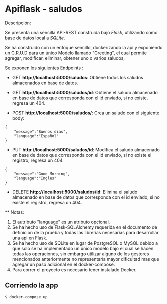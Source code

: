 # Apiflask - saludos

Descripción:

Se presenta una sencilla API-REST construida bajo *Flask*, utilizando como base de datos local a *SQLite*.

Se ha construido con un enfoque sencillo, dockerizando la api y exponiendo un C.R.U.D para un único Modelo llamado "Greeting", el cual permite agregar, modificar, eliminar, obtener uno o varios saludos,

Se exponen los siguientes Endpoints :


* GET **http://localhost:5000/saludos**: Obtiene todos los saludos almacenados en base de datos.

* GET **http://localhost:5000/saludos/id**: Obtiene el saludo almacenado en base de datos que corresponda con el id enviado, si no existe, regresa un 404.

* POST **http://localhost:5000/saludos/**: Crea un saludo con el siguiente body:
```
{
    "message":"Buenos dias",
    "language":"Español"
}
```
* PUT **http://localhost:5000/saludos/id**: Modifica el saludo almacenado en base de datos que corresponda con el id enviado, si no existe el registro, regresa un 404.

```
{
    "message":"Good Morning",
    "language":"Ingles"
}
```
* DELETE **http://localhost:5000/saludos/id**: Elimina el saludo almacenado en base de datos que corresponda con el id enviado, si no existe el registro, regresa un 404.



** Notas: 
1. El autributo "language" es un atributo opcional.
2. Se ha hecho uso de Flask-SQLAlchemy requerida en el documento de definición de la prueba y todas las librerias necesarias para desarrollar una api en Flask.
3. Se ha hecho uso de SQLite en lugar de PostgreSQL o MySQL debido a que solo se ha implementado un único modelo bajo el cual se hacen todas las operaciones, sin embargo utilizar alguno de los gestores mencionados anteriormente no representaría mayor dificultad mas que agregar un paso adicional en el docker-compose.
4. Para correr el proyecto es necesario tener instalado Docker.


## Corriendo la app

```bash
$ docker-compose up

```